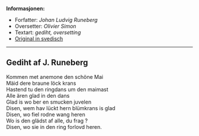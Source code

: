 **Informasjonen:**

- Forfatter: *Johan Ludvig Runeberg*
- Oversetter: *Olivier Simon*
- Textart: *gediht, oversetting*
- [Original in svedisch](https://runeberg.org/runeberg/0_15_06.html)

---

## Gediht af J. Runeberg

Kommen met anemone den schöne Mai  
Mäid dere braune löck krans  
Hastend tu den ringdans um den maimast  
Alle ären glad in den dans  
Glad is wo ber en smucken juvelen  
Disen, wem hav lückt hern blümkrans is glad  
Disen, wo fiel rodne wang heren  
Wo is den glädst af alle, du frag ?  
Disen, wo sie in den ring forlovd heren.  
